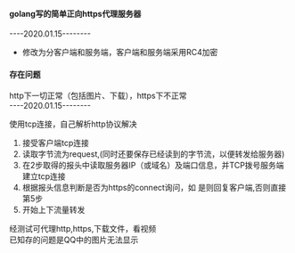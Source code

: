 #### golang写的简单正向https代理服务器
----2020.01.15-------- 
+ 修改为分客户端和服务端，客户端和服务端采用RC4加密  
#### 存在问题  
http下一切正常（包括图片、下载），https下不正常  
----2020.01.15--------  

使用tcp连接，自己解析http协议解决
1. 接受客户端tcp连接
2. 读取字节流为request,(同时还要保存已经读到的字节流，以便转发给服务器)
3. 在2步取得的报头中读取服务器IP（或域名）及端口信息，并TCP拨号服务端建立tcp连接
4. 根据报头信息判断是否为https的connect询问，如 是则回复客户端,否则直接第5步
5. 开始上下流量转发  


经测试可代理http,https,下载文件，看视频  
已知存的问题是QQ中的图片无法显示
